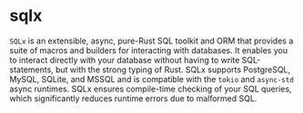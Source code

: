 # sqlx

`SQLx` is an extensible, async, pure-Rust SQL toolkit and ORM that provides a suite of macros and builders for interacting with databases. It enables you to interact directly with your database without having to write SQL-statements, but with the strong typing of Rust. SQLx supports PostgreSQL, MySQL, SQLite, and MSSQL and is compatible with the `tokio` and `async-std` async runtimes. SQLx ensures compile-time checking of your SQL queries, which significantly reduces runtime errors due to malformed SQL.